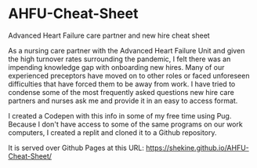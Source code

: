 # AHFU-Cheat-Sheet
Advanced Heart Failure care partner and new hire cheat sheet

As a nursing care partner with the Advanced Heart Failure Unit and given the high turnover rates surrounding the pandemic, I felt there was an impending knowledge gap with onboarding new hires. Many of our experienced preceptors have moved on to other roles or faced unforeseen difficulties that have forced them to be away from work. I have tried to condense some of the most frequently asked questions new hire care partners and nurses ask me and provide it in an easy to access format.

I created a Codepen with this info in some of my free time using Pug. Because I don't have access to some of the same programs on our work computers, I created a replit and cloned it to a Github repository. 

It is served over Github Pages at this URL: 
https://shekine.github.io/AHFU-Cheat-Sheet/
